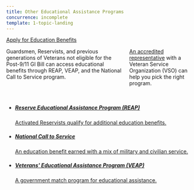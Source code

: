 ```yaml
---
title: Other Educational Assistance Programs
concurrence: incomplete
template: 1-topic-landing
---
```


<div class="main" role="main" markdown="0">

<div class="action-bar">
  <div class="row">
    <div class="small-12 columns">
      <a class="usa-button-primary va-button-primary" href="/education/apply-for-education-benefits/">Apply for Education Benefits</a>
    </div>
  </div>
</div>

<div class="section one" markdown="0">
<div class="primary" markdown="0">
<div class="row" markdown="0">
<div class="small-12 columns" markdown="1">

Guardsmen, Reservists, and previous generations of Veterans not eligible for the Post-9/11 GI Bill can access educational benefits through REAP, VEAP, and the National Call to Service program.

[An accredited representative](/disability-benefits/apply-for-benefits/help/index.html) with a Veteran Service Organization (VSO) can help you pick the right program. 

</div>
</div>
</div>

<div class="navigation">
  <div class="row">
    <div class="small-12 columns">
          <ul class="va-nav-category">
            <li>
              <a href="/education/other-educational-assistance-programs/reap/">
                <h5>Reserve Educational Assistance Program (REAP)</h5>
                <span>Activated Reservists qualify for additional education benefits.</span>
              </a>
            </li>
            <li>
              <a href="/education/other-educational-assistance-programs/call-to-service/">
                <h5>National Call to Service</h5>
                <span>An education benefit earned with a mix of military and civilian service.</span>
              </a>
            </li>
            <li>
              <a href="/education/other-educational-assistance-programs/veap/">
                <h5>Veterans' Educational Assistance Program (VEAP)</h5>
                <span>A government match program for educational assistance.</span>
              </a>
            </li>
          </ul>
        </div>
      </div>
</div>

</div>
